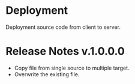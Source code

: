 Deployment
==========

Deployment source code from client to server.

Release Notes v.1.0.0.0
==========

- Copy file from single source to multiple target.
- Overwrite the existing file.
